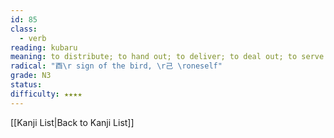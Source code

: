 ```yaml
---
id: 85
class:
  - verb
reading: kubaru
meaning: to distribute; to hand out; to deliver; to deal out; to serve out
radical: "酉\r sign of the bird, \r己 \roneself"
grade: N3
status:
difficulty: ★★★★
---
```

[[Kanji List|Back to Kanji List]]